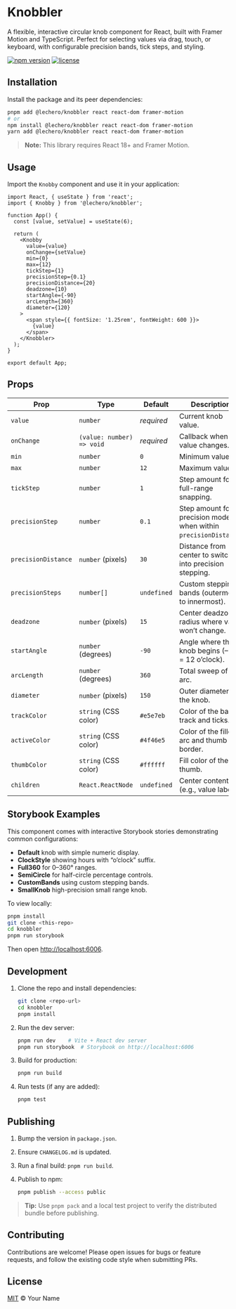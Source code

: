 # Knobbler

A flexible, interactive circular knob component for React, built with Framer Motion and TypeScript. Perfect for selecting values via drag, touch, or keyboard, with configurable precision bands, tick steps, and styling.

[![npm version](https://img.shields.io/npm/v/@lechero/knobbler)](https://www.npmjs.com/package/@lechero/knobbler)
[![license](https://img.shields.io/npm/l/@lechero/knobbler)](LICENSE)

## Installation

Install the package and its peer dependencies:

```bash
pnpm add @lechero/knobbler react react-dom framer-motion
# or
npm install @lechero/knobbler react react-dom framer-motion
yarn add @lechero/knobbler react react-dom framer-motion
```

> **Note:** This library requires React 18+ and Framer Motion.

## Usage

Import the `Knobby` component and use it in your application:

```tsx
import React, { useState } from 'react';
import { Knobby } from '@lechero/knobbler';

function App() {
  const [value, setValue] = useState(6);

  return (
    <Knobby
      value={value}
      onChange={setValue}
      min={0}
      max={12}
      tickStep={1}
      precisionStep={0.1}
      precisionDistance={20}
      deadzone={10}
      startAngle={-90}
      arcLength={360}
      diameter={120}
    >
      <span style={{ fontSize: '1.25rem', fontWeight: 600 }}>
        {value}
      </span>
    </Knobbler>
  );
}

export default App;
```

## Props

| Prop               | Type                                  | Default             | Description |
| ------------------ | ------------------------------------- | ------------------- | ----------- |
| `value`            | `number`                              | _required_          | Current knob value. |
| `onChange`         | `(value: number) => void`             | _required_          | Callback when the value changes. |
| `min`              | `number`                              | `0`                 | Minimum value. |
| `max`              | `number`                              | `12`                | Maximum value. |
| `tickStep`         | `number`                              | `1`                 | Step amount for full-range snapping. |
| `precisionStep`    | `number`                              | `0.1`               | Step amount for precision mode when within `precisionDistance`. |
| `precisionDistance`| `number` (pixels)                     | `30`                | Distance from center to switch into precision stepping. |
| `precisionSteps`   | `number[]`                            | `undefined`         | Custom stepping bands (outermost to innermost). |
| `deadzone`         | `number` (pixels)                     | `15`                | Center deadzone radius where value won’t change. |
| `startAngle`       | `number` (degrees)                    | `-90`               | Angle where the knob begins (–90 = 12 o’clock). |
| `arcLength`        | `number` (degrees)                    | `360`               | Total sweep of the arc. |
| `diameter`         | `number` (pixels)                     | `150`               | Outer diameter of the knob. |
| `trackColor`       | `string` (CSS color)                  | `#e5e7eb`           | Color of the base track and ticks. |
| `activeColor`      | `string` (CSS color)                  | `#4f46e5`           | Color of the filled arc and thumb border. |
| `thumbColor`       | `string` (CSS color)                  | `#ffffff`           | Fill color of the thumb. |
| `children`         | `React.ReactNode`                     | `undefined`         | Center content (e.g., value label). |

## Storybook Examples

This component comes with interactive Storybook stories demonstrating common configurations:

- **Default** knob with simple numeric display.
- **ClockStyle** showing hours with “o’clock” suffix.
- **Full360** for 0–360° ranges.
- **SemiCircle** for half-circle percentage controls.
- **CustomBands** using custom stepping bands.
- **SmallKnob** high-precision small range knob.

To view locally:

```bash
pnpm install
git clone <this-repo>
cd knobbler
pnpm run storybook
```

Then open <http://localhost:6006>.

## Development

1. Clone the repo and install dependencies:

   ```bash
   git clone <repo-url>
   cd knobbler
   pnpm install
   ```

2. Run the dev server:

   ```bash
   pnpm run dev    # Vite + React dev server
   pnpm run storybook  # Storybook on http://localhost:6006
   ```

3. Build for production:

   ```bash
   pnpm run build
   ```

4. Run tests (if any are added):

   ```bash
   pnpm test
   ```

## Publishing

1. Bump the version in `package.json`.
2. Ensure `CHANGELOG.md` is updated.
3. Run a final build: `pnpm run build`.
4. Publish to npm:

   ```bash
   pnpm publish --access public
   ```

> **Tip:** Use `pnpm pack` and a local test project to verify the distributed bundle before publishing.

## Contributing

Contributions are welcome! Please open issues for bugs or feature requests, and follow the existing code style when submitting PRs.

## License

[MIT](LICENSE) © Your Name

